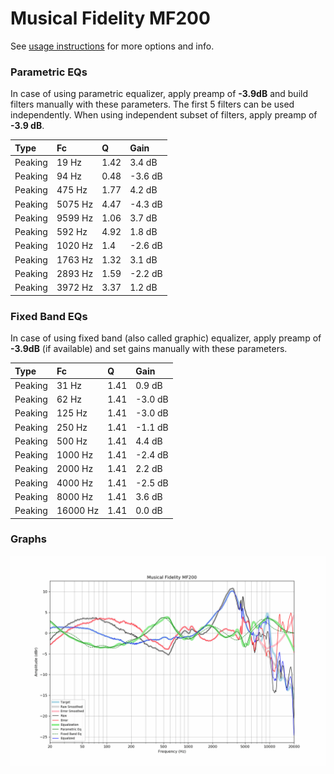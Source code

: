 # Musical Fidelity MF200
See [usage instructions](https://github.com/jaakkopasanen/AutoEq#usage) for more options and info.

### Parametric EQs
In case of using parametric equalizer, apply preamp of **-3.9dB** and build filters manually
with these parameters. The first 5 filters can be used independently.
When using independent subset of filters, apply preamp of **-3.9 dB**.

| Type    | Fc      |    Q | Gain    |
|:--------|:--------|:-----|:--------|
| Peaking | 19 Hz   | 1.42 | 3.4 dB  |
| Peaking | 94 Hz   | 0.48 | -3.6 dB |
| Peaking | 475 Hz  | 1.77 | 4.2 dB  |
| Peaking | 5075 Hz | 4.47 | -4.3 dB |
| Peaking | 9599 Hz | 1.06 | 3.7 dB  |
| Peaking | 592 Hz  | 4.92 | 1.8 dB  |
| Peaking | 1020 Hz | 1.4  | -2.6 dB |
| Peaking | 1763 Hz | 1.32 | 3.1 dB  |
| Peaking | 2893 Hz | 1.59 | -2.2 dB |
| Peaking | 3972 Hz | 3.37 | 1.2 dB  |

### Fixed Band EQs
In case of using fixed band (also called graphic) equalizer, apply preamp of **-3.9dB**
(if available) and set gains manually with these parameters.

| Type    | Fc       |    Q | Gain    |
|:--------|:---------|:-----|:--------|
| Peaking | 31 Hz    | 1.41 | 0.9 dB  |
| Peaking | 62 Hz    | 1.41 | -3.0 dB |
| Peaking | 125 Hz   | 1.41 | -3.0 dB |
| Peaking | 250 Hz   | 1.41 | -1.1 dB |
| Peaking | 500 Hz   | 1.41 | 4.4 dB  |
| Peaking | 1000 Hz  | 1.41 | -2.4 dB |
| Peaking | 2000 Hz  | 1.41 | 2.2 dB  |
| Peaking | 4000 Hz  | 1.41 | -2.5 dB |
| Peaking | 8000 Hz  | 1.41 | 3.6 dB  |
| Peaking | 16000 Hz | 1.41 | 0.0 dB  |

### Graphs
![](./Musical%20Fidelity%20MF200.png)